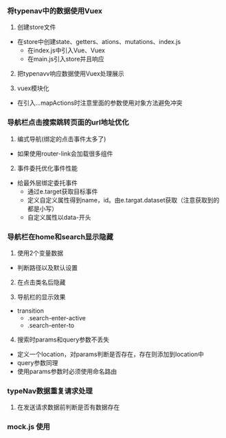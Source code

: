 ### 将typenav中的数据使用Vuex

1. 创建store文件

- 在store中创建state、getters、ations、mutations、index.js
    - 在index.js中引入Vue、Vuex
    - 在main.js引入store并且响应

2. 把typenavv响应数据使用Vuex处理展示

3. vuex模块化

- 在引入...mapActions时注意里面的参数使用对象方法避免冲突

### 导航栏点击搜索跳转页面的url地址优化

1. 编式导航(绑定的点击事件太多了)

- 如果使用router-link会加载很多组件

2. 事件委托优化事件性能

- 给最外层绑定委托事件
    - 通过e.target获取目标事件
    - 定义自定义属性得到name，id。由e.targat.dataset获取（注意获取到的都是小写）
    - 自定义属性以data-开头

### 导航栏在home和search显示隐藏

1.  使用2个变量数据

- 判断路径以及默认设置

2. 在点击类名后隐藏

3. 导航栏的显示效果

- transition
    - .search-enter-active
    - .search-enter-to

4. 搜索时params和query参数不丢失

- 定义一个location，对params判断是否存在，存在则添加到location中
- query参数同理
- 使用params参数时必须使用命名路由

### typeNav数据重复请求处理

1. 在发送请求数据前判断是否有数据存在

### mock.js 使用
